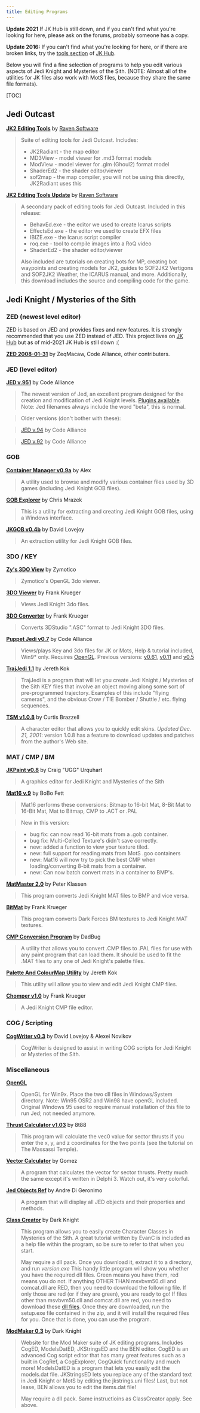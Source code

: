 ```yaml
---
title: Editing Programs
---
```


**Update 2021** If JK Hub is still down, and if you can't find what you're 
looking for here, please ask on the forums, probably someone has a copy.

**Update 2016:** If you can't find what you're looking for here, or if
there are broken links, try the [tools
section](http://jkhub.net/library/tools.php) of [JK
Hub](http://jkhub.net/).

Below you will find a fine selection of programs to help you edit
various aspects of Jedi Knight and Mysteries of the Sith. (NOTE: Almost
all of the utilities for JK files also work with MotS files, because
they share the same file formats).

[TOC]

## Jedi Outcast

**[JK2 Editing Tools](https://www.massassi.net/files/editors/JK2EditingTools.zip)** by [Raven Software](http://www.ravensoftware.com/)

> Suite of editing tools for Jedi Outcast. Includes:
> 
> - JK2Radiant - the map editor
> - MD3View - model viewer for .md3 format models
> - ModView - model viewer for .glm (Ghoul2) format model
> - ShaderEd2 - the shader editor/viewer
> - sof2map - the map compiler, you will not be using this directly, JK2Radiant 
>   uses this

**[JK2 Editing Tools Update](https://www.massassi.net/files/editors/JK2EditingTools2.exe)** by [Raven Software](http://www.ravensoftware.com/)

> A secondary pack of editing tools for Jedi Outcast. Included in this release:
> 
> - BehavEd.exe - the editor we used to create Icarus scripts
> - EffectsEd.exe - the editor we used to create EFX files
> - IBIZE.exe - the Icarus script compiler
> - roq.exe - tool to compile images into a RoQ video
> - ShaderEd2 - the shader editor/viewer
> 
> Also included are tutorials on creating bots for MP, creating bot waypoints and 
> creating models for JK2, guides to SOF2JK2 Vertigons and SOF2JK2 Weather, the 
> ICARUS manual, and more. Additionally, this download includes the source and 
> compiling code for the game.

## Jedi Knight / Mysteries of the Sith

### ZED (newest level editor)

ZED is based on JED and provides fixes and new features.  It is strongly recommended that you use ZED instead of JED.  This project lives on [JK Hub](https://www.jkhub.net/) but as of mid-2021 JK Hub is still down :(

**[ZED 2008-01-31](jed/ZED_2008-01-31.zip)** by ZeqMacaw, Code Alliance, other contributers.

### JED (level editor)

**[JED v.951](jed/jed_beta951.zip)** by Code Alliance

> The newest version of Jed, an excellent program designed for the creation and 
> modification of Jedi Knight levels. [Plugins 
> available](https://www.massassi.net/jedplugs/index.htm).  Note: Jed filenames 
> always include the word "beta", this is normal.

> Older versions (don't bother with these):

> [JED v.94](jed/jed_beta94.zip) by Code Alliance

> [JED v.92](jed/jed_beta92.zip) by Code Alliance

### GOB

**[Container Manager v0.9a](gob/conman_09a.zip)** by Alex

> A utility used to browse and modify various container files used by 3D games 
> (including Jedi Knight GOB files).

**[GOB Explorer](gob/gobex10.zip)** by Chris Mrazek

> This is a utility for extracting and creating Jedi Knight GOB files, using a 
> Windows interface.

**[JKGOB v0.4b](gob/jkgob_b4.zip)** by David Lovejoy

> An extraction utility for Jedi Knight GOB files.

### 3DO / KEY

**[Zy's 3DO View](3dokey/zy3doview2.zip)** by Zymotico

> Zymotico's OpenGL 3do viewer.

**[3DO Viewer](3dokey/3doviewer.zip)** by Frank Krueger

> Views Jedi Knight 3do files.

**[3DO Converter](3dokey/3doconverter.zip)** by Frank Krueger

> Converts 3DStudio ".ASC" format to Jedi Knight 3DO files.

**[Puppet Jedi v0.7](3dokey/pjedi_07.zip)** by Code Alliance

> Views/plays Key and 3do files for JK or Mots, Help & tutorial included, 
> Win9\* only. Requires [OpenGL](misc/opengl95.exe). Previous versions: 
> [v0.61](3dokey/pjedi_061.zip), [v0.11](3dokey/pjedi_011.zip) and 
> [v0.5](3dokey/pjedi05.zip) 

**[TrajJedi 1.1](3dokey/trajjedi1_1.zip)** by Jereth Kok

> TrajJedi is a program that will let you create Jedi Knight / Mysteries of the 
> Sith KEY files that involve an object moving along some sort of 
> pre-programmed trajectory. Examples of this include "flying cameras", and the 
> obvious Crow / TIE Bomber / Shuttle / etc. flying sequences.

**[TSM v1.0.8](3dokey/tsm.zip)** by Curtis Brazzell

> A character editor that allows you to quickly edit skins. *Updated Dec. 21, 
> 2001*: version 1.0.8 has a feature to download updates and patches from the 
> author's Web site.

### MAT / CMP / BM

**[JKPaint v0.8](matcmp/JKPaint08.zip)** by Craig "UGG" Urquhart

> A graphics editor for Jedi Knight and Mysteries of the Sith

**[Mat16 v.9](matcmp/mat16_9.zip)** by BoBo Fett

> Mat16 performs these conversions: Bitmap to 16-bit Mat, 8-Bit Mat to 16-Bit 
> Mat, Mat to Bitmap, CMP to .ACT or .PAL

> New in this version:

> - bug fix: can now read 16-bit mats from a .gob container.
> - bug fix: Multi-Celled Texture's didn't save correctly.
> - new: added a function to view your texture tiled.
> - new: full support for reading mats from MotS .goo containers
> - new: Mat16 will now try to pick the best CMP when loading/converting 8-bit 
>   mats from a container.
> - new: Can now batch convert mats in a container to BMP's.


**[MatMaster 2.0](matcmp/matmaster2.zip)** by Peter Klassen

> This program converts Jedi Knight MAT files to BMP and vice versa.

**[BitMat](matcmp/bitmat12.zip)** by Frank Krueger

> This program converts Dark Forces BM textures to Jedi Knight MAT textures.

**[CMP Conversion Program](matcmp/cmpinst.exe)** by DadBug

> A utility that allows you to convert .CMP files to .PAL files for use with 
> any paint program that can load them. It should be used to fit the .MAT files 
> to any one of Jedi Knight's palette files.

**[Palette And ColourMap Utility](matcmp/jkpacmut.zip)** by Jereth Kok

> This utility will allow you to view and edit Jedi Knight CMP files.

**[Chomper v1.0](matcmp/chomper.zip)** by Frank Krueger

> A Jedi Knight CMP file editor.

### COG / Scripting

**[CogWriter v0.3](cog/cogwriter_03.zip)** by David Lovejoy & Alexei Novikov

> CogWriter is designed to assist in writing COG scripts for Jedi Knight or 
> Mysteries of the Sith.

### Miscellaneous

**[OpenGL](misc/opengl95.exe)**

> OpenGL for Win9x. Place the two dll files in Windows/System directory. Note: 
> Win95 OSR2 and Win98 have openGL included.  Original Windows 95 used to 
> require manual installation of this file to run Jed; not needed anymore.

**[Thrust Calculator v1.03](misc/thrust_calc.zip)** by 8t88

> This program will calculate the vec0 value for sector thrusts if you enter 
> the x, y, and z coordinates for the two points (see the tutorial on The 
> Massassi Temple).

**[Vector Calculator](misc/VecCalc.zip)** by Gomez

> A program that calculates the vector for sector thrusts. Pretty much the same 
> except it's written in Delphi 3. Watch out, it's very colorful.

**[Jed Objects Ref](misc/jedobjref_1.zip)** by Andre Di Geronimo

> A program that will display all JED objects and their properties and methods.

**[Class Creator](misc/classcreator.zip)** by Dark Knight

> This program allows you to easily create Character Classes in Mysteries of 
> the Sith. A great tutorial written by EvanC is included as a help file within 
> the program, so be sure to refer to that when you start.
> 
> May require a dll pack. Once you download it, extract it to a directory, and 
> run <em>version.exe</em> This handy little program will show you whether you 
> have the required dll files. Green means you have them, red means you do not. 
> If anything OTHER THAN msvbvm50.dll and comcat.dll are RED, then you need to 
> download the following file. If only those are red (or if they are green), 
> you are ready to go! If files other than msvbvm50.dll and comcat.dll are red, 
> you need to download these [dll files](misc/classcreator_DLLs.zip).  Once 
> they are downloaded, run the setup.exe file contained in the zip, and it will 
> install the required files for you. Once that is done, you can use the 
> program.

**[ModMaker 0.3](misc/modmaker_v02b.zip)** by Dark Knight

> Website for the Mod Maker suite of JK editing programs. Includes CogED, 
> ModelsDatED, JKStringsED and the BEN editor. CogED is an advanced Cog script 
> editor that has many great features such as a built in CogRef, a CogExplorer, 
> CogQuick functionality and much more! ModelsDatED is a program that lets you 
> easily edit the models.dat file. JKStringsED lets you replace any of the 
> standard text in Jedi Knight or MotS by editing the jkstrings.uni files! Last, 
> but not lease, BEN allows you to edit the items.dat file!
> 
> May require a dll pack. Same instructioins as ClassCreator apply. See above.


